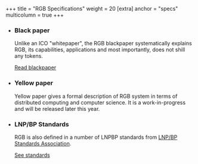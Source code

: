 +++
title = "RGB Specifications"
weight = 20
[extra]
anchor = "specs"
multicolumn = true
+++

* ### Black paper

  Unlike an ICO "whitepaper", the RGB blackpaper systematically explains RGB, its
  capabilities, applications and most importantly, does not shill any tokens.

  <a href="https://blackpaper.rgb.tech" class="button button-secondary" target="_blank">Read blackpaper</a>

* ### Yellow paper

  Yellow paper gives a formal description of RGB system in terms of distributed
  computing and computer science. It is a work-in-progress and will be released
  later this year.

* ### LNP/BP Standards

  RGB is also defined in a number of LNPBP standards from [LNP/BP Standards Association][LNPBP].

  <a href="https://standards.lnp-bp.org" class="button button-secondary" target="_blank">See standards</a>

[LNPBP]: https://www.lnp-bp.org

